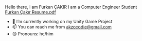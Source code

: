   Hello there, I am Furkan ÇAKIR
  I am a Computer Engineer Student  
[Furkan Çakır Resume.pdf](https://github.com/AkzoCodie/AkzoCodie/files/13709515/Furkan.Cakir.Int.pdf)

- 🌱 I’m currently working on my Unity Game Project
- 📫 You can reach me from akzocodie@gmail.com
- 😊 Pronouns: he/him
